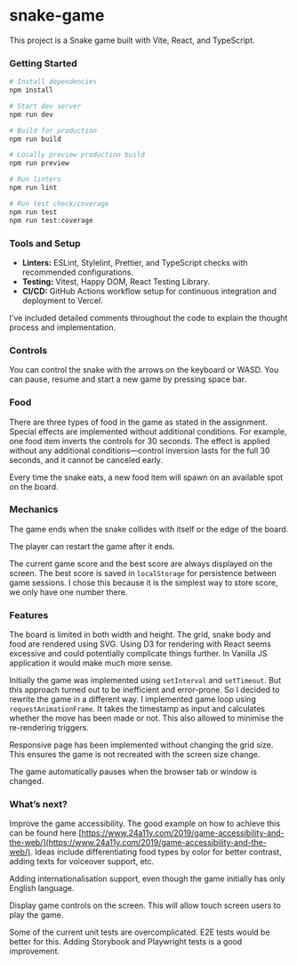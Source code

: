 # snake-game
This project is a Snake game built with Vite, React, and TypeScript.

### Getting Started

```bash
# Install dependencies
npm install

# Start dev server
npm run dev

# Build for production
npm run build

# Locally preview production build
npm run preview

# Run linters
npm run lint

# Run test check/coverage
npm run test
npm run test:coverage
```
### Tools and Setup

- **Linters:** ESLint, Stylelint, Prettier, and TypeScript checks with recommended configurations.
- **Testing:** Vitest, Happy DOM, React Testing Library.
- **CI/CD:** GitHub Actions workflow setup for continuous integration and deployment to Vercel.

I've included detailed comments throughout the code to explain the thought process and
implementation.

### Controls

You can control the snake with the arrows on the keyboard or WASD. You can pause, resume and start a new game by pressing space bar.

### Food

There are three types of food in the game as stated in the assignment. Special effects are implemented without additional conditions. For example, one food item inverts the controls for 30 seconds. The effect is applied without any additional conditions—control inversion lasts for the full 30 seconds, and it cannot be canceled early.

Every time the snake eats, a new food item will spawn on an available spot on the board.

### Mechanics

The game ends when the snake collides with itself or the edge of the board.

The player can restart the game after it ends.

The current game score and the best score are always displayed on the screen. The best score is saved in `localStorage` for persistence between game sessions. I chose this because it is the simplest way to store score, we only have one number there.

### Features

The board is limited in both width and height. The grid, snake body and food are rendered using SVG. Using D3 for rendering with React seems excessive and could potentially complicate things further. In Vanilla JS application it would make much more sense.

Initially the game was implemented using `setInterval` and `setTimeout`. But this approach turned out to be inefficient and error-prone. So I decided to rewrite the game in a different way. I implemented game loop using `requestAnimationFrame`. It takes the timestamp as input and calculates whether the move has been made or not. This also allowed to minimise the re-rendering triggers.

Responsive page has been implemented without changing the grid size. This ensures the game is not recreated with the screen size change.

The game automatically pauses when  the browser tab or window is changed.

### What’s next?

Improve the game accessibility. The good example on how to achieve this can be found here [https://www.24a11y.com/2019/game-accessibility-and-the-web/](https://www.24a11y.com/2019/game-accessibility-and-the-web/). Ideas include differentiating food types by color for better contrast, adding texts for voiceover support, etc.

Adding internationalisation support, even though the game initially has only English language.

Display game controls on the screen. This will allow touch screen users to play the game.

Some of the current unit tests are overcomplicated. E2E tests would be better for this. Adding Storybook and Playwright tests is a good improvement.
